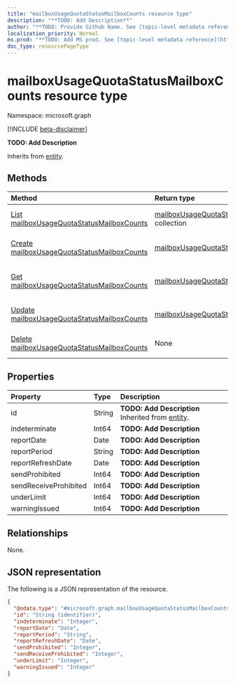```yaml
---
title: "mailboxUsageQuotaStatusMailboxCounts resource type"
description: "**TODO: Add Description**"
author: "**TODO: Provide Github Name. See [topic-level metadata reference](https://msgo.azurewebsites.net/add/document/guidelines/metadata.html#topic-level-metadata)**"
localization_priority: Normal
ms.prod: "**TODO: Add MS prod. See [topic-level metadata reference](https://msgo.azurewebsites.net/add/document/guidelines/metadata.html#topic-level-metadata)**"
doc_type: resourcePageType
---
```


# mailboxUsageQuotaStatusMailboxCounts resource type

Namespace: microsoft.graph

[!INCLUDE [beta-disclaimer](../../includes/beta-disclaimer.md)]

**TODO: Add Description**


Inherits from [entity](../resources/entity.md).

## Methods
|Method|Return type|Description|
|:---|:---|:---|
|[List mailboxUsageQuotaStatusMailboxCounts](../api/mailboxusagequotastatusmailboxcounts-list.md)|[mailboxUsageQuotaStatusMailboxCounts](../resources/mailboxusagequotastatusmailboxcounts.md) collection|Get a list of the [mailboxUsageQuotaStatusMailboxCounts](../resources/mailboxusagequotastatusmailboxcounts.md) objects and their properties.|
|[Create mailboxUsageQuotaStatusMailboxCounts](../api/mailboxusagequotastatusmailboxcounts-create.md)|[mailboxUsageQuotaStatusMailboxCounts](../resources/mailboxusagequotastatusmailboxcounts.md)|Create a new [mailboxUsageQuotaStatusMailboxCounts](../resources/mailboxusagequotastatusmailboxcounts.md) object.|
|[Get mailboxUsageQuotaStatusMailboxCounts](../api/mailboxusagequotastatusmailboxcounts-get.md)|[mailboxUsageQuotaStatusMailboxCounts](../resources/mailboxusagequotastatusmailboxcounts.md)|Read the properties and relationships of a [mailboxUsageQuotaStatusMailboxCounts](../resources/mailboxusagequotastatusmailboxcounts.md) object.|
|[Update mailboxUsageQuotaStatusMailboxCounts](../api/mailboxusagequotastatusmailboxcounts-update.md)|[mailboxUsageQuotaStatusMailboxCounts](../resources/mailboxusagequotastatusmailboxcounts.md)|Update the properties of a [mailboxUsageQuotaStatusMailboxCounts](../resources/mailboxusagequotastatusmailboxcounts.md) object.|
|[Delete mailboxUsageQuotaStatusMailboxCounts](../api/mailboxusagequotastatusmailboxcounts-delete.md)|None|Deletes a [mailboxUsageQuotaStatusMailboxCounts](../resources/mailboxusagequotastatusmailboxcounts.md) object.|

## Properties
|Property|Type|Description|
|:---|:---|:---|
|id|String|**TODO: Add Description** Inherited from [entity](../resources/entity.md).|
|indeterminate|Int64|**TODO: Add Description**|
|reportDate|Date|**TODO: Add Description**|
|reportPeriod|String|**TODO: Add Description**|
|reportRefreshDate|Date|**TODO: Add Description**|
|sendProhibited|Int64|**TODO: Add Description**|
|sendReceiveProhibited|Int64|**TODO: Add Description**|
|underLimit|Int64|**TODO: Add Description**|
|warningIssued|Int64|**TODO: Add Description**|

## Relationships
None.

## JSON representation
The following is a JSON representation of the resource.
<!-- {
  "blockType": "resource",
  "keyProperty": "id",
  "@odata.type": "microsoft.graph.mailboxUsageQuotaStatusMailboxCounts",
  "baseType": "microsoft.graph.entity",
  "openType": false
}
-->
``` json
{
  "@odata.type": "#microsoft.graph.mailboxUsageQuotaStatusMailboxCounts",
  "id": "String (identifier)",
  "indeterminate": "Integer",
  "reportDate": "Date",
  "reportPeriod": "String",
  "reportRefreshDate": "Date",
  "sendProhibited": "Integer",
  "sendReceiveProhibited": "Integer",
  "underLimit": "Integer",
  "warningIssued": "Integer"
}
```


